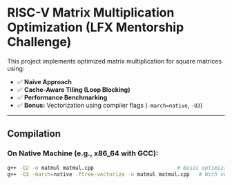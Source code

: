 # RISC-V Matrix Multiplication Optimization (LFX Mentorship Challenge)

This project implements optimized matrix multiplication for square matrices using:

- ✅ **Naive Approach**
- ✅ **Cache-Aware Tiling (Loop Blocking)**
- ✅ **Performance Benchmarking**
- ✅ **Bonus:** Vectorization using compiler flags (`-march=native`, `-O3`)

---

##  Compilation

### On Native Machine (e.g., x86_64 with GCC):
```bash
g++ -O2 -o matmul matmul.cpp                           # Basic optimization
g++ -O3 -march=native -ftree-vectorize -o matmul matmul.cpp   # With vectorization
